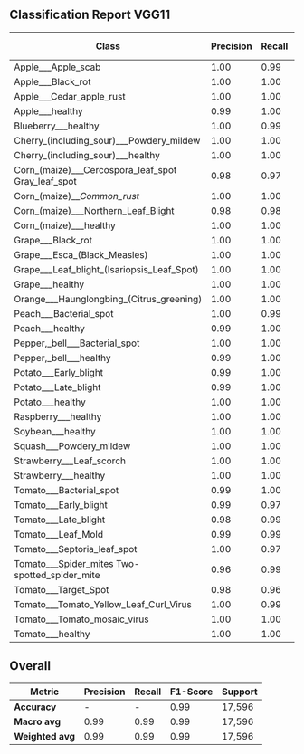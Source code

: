 ## Classification Report VGG11

| Class | Precision | Recall | F1-Score | Support |
|--------|-----------|--------|----------|---------|
| Apple___Apple_scab | 1.00 | 0.99 | 1.00 | 504 |
| Apple___Black_rot | 1.00 | 1.00 | 1.00 | 498 |
| Apple___Cedar_apple_rust | 1.00 | 1.00 | 1.00 | 440 |
| Apple___healthy | 0.99 | 1.00 | 1.00 | 502 |
| Blueberry___healthy | 1.00 | 0.99 | 0.99 | 454 |
| Cherry_(including_sour)___Powdery_mildew | 1.00 | 1.00 | 1.00 | 422 |
| Cherry_(including_sour)___healthy | 1.00 | 1.00 | 1.00 | 457 |
| Corn_(maize)___Cercospora_leaf_spot Gray_leaf_spot | 0.98 | 0.97 | 0.97 | 411 |
| Corn_(maize)___Common_rust_ | 1.00 | 1.00 | 1.00 | 478 |
| Corn_(maize)___Northern_Leaf_Blight | 0.98 | 0.98 | 0.98 | 478 |
| Corn_(maize)___healthy | 1.00 | 1.00 | 1.00 | 466 |
| Grape___Black_rot | 1.00 | 1.00 | 1.00 | 472 |
| Grape___Esca_(Black_Measles) | 1.00 | 1.00 | 1.00 | 480 |
| Grape___Leaf_blight_(Isariopsis_Leaf_Spot) | 1.00 | 1.00 | 1.00 | 431 |
| Grape___healthy | 1.00 | 1.00 | 1.00 | 424 |
| Orange___Haunglongbing_(Citrus_greening) | 1.00 | 1.00 | 1.00 | 503 |
| Peach___Bacterial_spot | 1.00 | 0.99 | 1.00 | 460 |
| Peach___healthy | 0.99 | 1.00 | 0.99 | 432 |
| Pepper,_bell___Bacterial_spot | 1.00 | 1.00 | 1.00 | 479 |
| Pepper,_bell___healthy | 0.99 | 1.00 | 1.00 | 498 |
| Potato___Early_blight | 0.99 | 1.00 | 1.00 | 486 |
| Potato___Late_blight | 0.99 | 1.00 | 1.00 | 486 |
| Potato___healthy | 1.00 | 1.00 | 1.00 | 456 |
| Raspberry___healthy | 1.00 | 1.00 | 1.00 | 446 |
| Soybean___healthy | 1.00 | 1.00 | 1.00 | 506 |
| Squash___Powdery_mildew | 1.00 | 1.00 | 1.00 | 434 |
| Strawberry___Leaf_scorch | 1.00 | 1.00 | 1.00 | 444 |
| Strawberry___healthy | 1.00 | 1.00 | 1.00 | 456 |
| Tomato___Bacterial_spot | 0.99 | 1.00 | 1.00 | 426 |
| Tomato___Early_blight | 0.99 | 0.97 | 0.98 | 480 |
| Tomato___Late_blight | 0.98 | 0.99 | 0.99 | 464 |
| Tomato___Leaf_Mold | 0.99 | 0.99 | 0.99 | 471 |
| Tomato___Septoria_leaf_spot | 1.00 | 0.97 | 0.98 | 437 |
| Tomato___Spider_mites Two-spotted_spider_mite | 0.96 | 0.99 | 0.98 | 436 |
| Tomato___Target_Spot | 0.98 | 0.96 | 0.97 | 458 |
| Tomato___Tomato_Yellow_Leaf_Curl_Virus | 1.00 | 0.99 | 0.99 | 491 |
| Tomato___Tomato_mosaic_virus | 1.00 | 1.00 | 1.00 | 448 |
| Tomato___healthy | 1.00 | 1.00 | 1.00 | 482 |

## Overall

| Metric | Precision | Recall | F1-Score | Support |
|---------|-----------|--------|----------|---------|
| **Accuracy** | - | - | 0.99 | 17,596 |
| **Macro avg** | 0.99 | 0.99 | 0.99 | 17,596 |
| **Weighted avg** | 0.99 | 0.99 | 0.99 | 17,596 |
